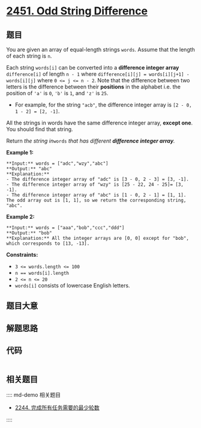 # [2451. Odd String Difference](https://leetcode.com/problems/odd-string-difference)

## 题目

You are given an array of equal-length strings `words`. Assume that the length
of each string is `n`.

Each string `words[i]` can be converted into a **difference integer array**
`difference[i]` of length `n - 1` where `difference[i][j] = words[i][j+1] -
words[i][j]` where `0 <= j <= n - 2`. Note that the difference between two
letters is the difference between their **positions** in the alphabet i.e. the
position of `'a'` is `0`, `'b'` is `1`, and `'z'` is `25`.

  * For example, for the string `"acb"`, the difference integer array is `[2 - 0, 1 - 2] = [2, -1]`.

All the strings in words have the same difference integer array, **except
one**. You should find that string.

Return _the string in_`words` _that has different **difference integer
array**._



**Example 1:**

    
    
    **Input:** words = ["adc","wzy","abc"]
    **Output:** "abc"
    **Explanation:** 
    - The difference integer array of "adc" is [3 - 0, 2 - 3] = [3, -1].
    - The difference integer array of "wzy" is [25 - 22, 24 - 25]= [3, -1].
    - The difference integer array of "abc" is [1 - 0, 2 - 1] = [1, 1]. 
    The odd array out is [1, 1], so we return the corresponding string, "abc".
    

**Example 2:**

    
    
    **Input:** words = ["aaa","bob","ccc","ddd"]
    **Output:** "bob"
    **Explanation:** All the integer arrays are [0, 0] except for "bob", which corresponds to [13, -13].
    



**Constraints:**

  * `3 <= words.length <= 100`
  * `n == words[i].length`
  * `2 <= n <= 20`
  * `words[i]` consists of lowercase English letters.


## 题目大意

## 解题思路

## 代码

```javascript

```

## 相关题目

:::: md-demo 相关题目
- [2244. 完成所有任务需要的最少轮数](https://leetcode.com/problems/minimum-rounds-to-complete-all-tasks)

::::
